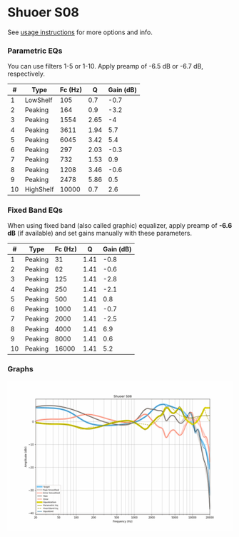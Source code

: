 # Shuoer S08
See [usage instructions](https://github.com/jaakkopasanen/AutoEq#usage) for more options and info.

### Parametric EQs
You can use filters 1-5 or 1-10. Apply preamp of -6.5 dB or -6.7 dB, respectively.

|   # | Type      |   Fc (Hz) |    Q |   Gain (dB) |
|-----|-----------|-----------|------|-------------|
|   1 | LowShelf  |       105 | 0.7  |        -0.7 |
|   2 | Peaking   |       164 | 0.9  |        -3.2 |
|   3 | Peaking   |      1554 | 2.65 |        -4   |
|   4 | Peaking   |      3611 | 1.94 |         5.7 |
|   5 | Peaking   |      6045 | 3.42 |         5.4 |
|   6 | Peaking   |       297 | 2.03 |        -0.3 |
|   7 | Peaking   |       732 | 1.53 |         0.9 |
|   8 | Peaking   |      1208 | 3.46 |        -0.6 |
|   9 | Peaking   |      2478 | 5.86 |         0.5 |
|  10 | HighShelf |     10000 | 0.7  |         2.6 |

### Fixed Band EQs
When using fixed band (also called graphic) equalizer, apply preamp of **-6.6 dB** (if available) and set gains manually with these parameters.

|   # | Type    |   Fc (Hz) |    Q |   Gain (dB) |
|-----|---------|-----------|------|-------------|
|   1 | Peaking |        31 | 1.41 |        -0.8 |
|   2 | Peaking |        62 | 1.41 |        -0.6 |
|   3 | Peaking |       125 | 1.41 |        -2.8 |
|   4 | Peaking |       250 | 1.41 |        -2.1 |
|   5 | Peaking |       500 | 1.41 |         0.8 |
|   6 | Peaking |      1000 | 1.41 |        -0.7 |
|   7 | Peaking |      2000 | 1.41 |        -2.5 |
|   8 | Peaking |      4000 | 1.41 |         6.9 |
|   9 | Peaking |      8000 | 1.41 |         0.6 |
|  10 | Peaking |     16000 | 1.41 |         5.2 |

### Graphs
![](./Shuoer%20S08.png)
